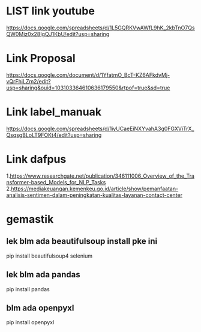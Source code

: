# LIST link youtube
https://docs.google.com/spreadsheets/d/1L5GQRKVwAWfL9hK_2kbTnO7QsQW0Miz0x28IgQJ1KbU/edit?usp=sharing

# Link Proposal
https://docs.google.com/document/d/1YfatmO_BcT-KZ6AFkdvMj-vQrFhiLZm2/edit?usp=sharing&ouid=103103364610636179550&rtpof=true&sd=true

# Link label_manuak
https://docs.google.com/spreadsheets/d/1iyUCaeEiNXYvahA3g0FGXViTrX_QsqsgBLoLT9FOKt4/edit?usp=sharing

# Link dafpus
1.https://www.researchgate.net/publication/346111006_Overview_of_the_Transformer-based_Models_for_NLP_Tasks
2.https://mediakeuangan.kemenkeu.go.id/article/show/pemanfaatan-analisis-sentimen-dalam-peningkatan-kualitas-layanan-contact-center

# gemastik

## lek blm ada beautifulsoup install pke ini
pip install beautifulsoup4 selenium

## lek blm ada pandas 
pip install pandas

## blm ada openpyxl
pip install openpyxl

